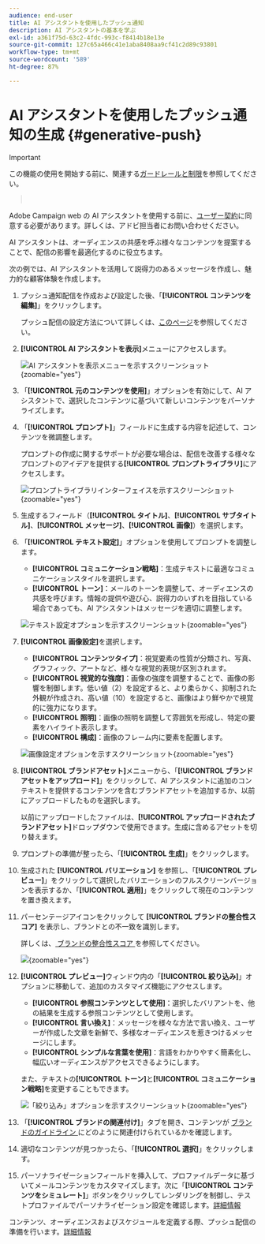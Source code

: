 ```yaml
---
audience: end-user
title: AI アシスタントを使用したプッシュ通知
description: AI アシスタントの基本を学ぶ
exl-id: a361f75d-63c2-4fdc-993c-f8414b18e13e
source-git-commit: 127c65a466c41e1aba8408aa9cf41c2d89c93801
workflow-type: tm+mt
source-wordcount: '589'
ht-degree: 87%

---
```


# AI アシスタントを使用したプッシュ通知の生成 {#generative-push}

>[!IMPORTANT]
>
>この機能の使用を開始する前に、関連する[ガードレールと制限](generative-gs.md#generative-guardrails)を参照してください。
>></br>
>
>Adobe Campaign web の AI アシスタントを使用する前に、[ユーザー契約](https://www.adobe.com/jp/legal/licenses-terms/adobe-dx-gen-ai-user-guidelines.html)に同意する必要があります。詳しくは、アドビ担当者にお問い合わせください。

AI アシスタントは、オーディエンスの共感を呼ぶ様々なコンテンツを提案することで、配信の影響を最適化するのに役立ちます。

次の例では、AI アシスタントを活用して説得力のあるメッセージを作成し、魅力的な顧客体験を作成します。

1. プッシュ通知配信を作成および設定した後、「**[!UICONTROL コンテンツを編集]**」をクリックします。

   プッシュ配信の設定方法について詳しくは、[このページ](../push/create-push.md)を参照してください。

1. **[!UICONTROL AI アシスタントを表示]**&#x200B;メニューにアクセスします。

   ![AI アシスタントを表示メニューを示すスクリーンショット](assets/push-genai-1.png){zoomable="yes"}

1. 「**[!UICONTROL 元のコンテンツを使用]**」オプションを有効にして、AI アシスタントで、選択したコンテンツに基づいて新しいコンテンツをパーソナライズします。

1. 「**[!UICONTROL プロンプト]**」フィールドに生成する内容を記述して、コンテンツを微調整します。

   プロンプトの作成に関するサポートが必要な場合は、配信を改善する様々なプロンプトのアイデアを提供する&#x200B;**[!UICONTROL プロンプトライブラリ]**&#x200B;にアクセスします。

   ![プロンプトライブラリインターフェイスを示すスクリーンショット](assets/push-genai-2.png){zoomable="yes"}

1. 生成するフィールド（**[!UICONTROL タイトル]**、**[!UICONTROL サブタイトル]**、**[!UICONTROL メッセージ]**、**[!UICONTROL 画像]**）を選択します。

1. 「**[!UICONTROL テキスト設定]**」オプションを使用してプロンプトを調整します。

   * **[!UICONTROL コミュニケーション戦略]**：生成テキストに最適なコミュニケーションスタイルを選択します。
   * **[!UICONTROL トーン]**：メールのトーンを調整して、オーディエンスの共感を呼びます。情報の提供や遊び心、説得力のいずれを目指している場合であっても、AI アシスタントはメッセージを適切に調整します。

   ![テキスト設定オプションを示すスクリーンショット](assets/push-genai-3.png){zoomable="yes"}

1. **[!UICONTROL 画像設定]**&#x200B;を選択します。

   * **[!UICONTROL コンテンツタイプ]**：視覚要素の性質が分類され、写真、グラフィック、アートなど、様々な視覚的表現が区別されます。
   * **[!UICONTROL 視覚的な強度]**：画像の強度を調整することで、画像の影響を制御します。低い値（2）を設定すると、より柔らかく、抑制された外観が作成され、高い値（10）を設定すると、画像はより鮮やかで視覚的に強力になります。
   * **[!UICONTROL 照明]**：画像の照明を調整して雰囲気を形成し、特定の要素をハイライト表示します。
   * **[!UICONTROL 構成]**：画像のフレーム内に要素を配置します。

   ![画像設定オプションを示すスクリーンショット](assets/push-genai-4.png){zoomable="yes"}

1. **[!UICONTROL ブランドアセット]**&#x200B;メニューから、「**[!UICONTROL ブランドアセットをアップロード]**」をクリックして、AI アシスタントに追加のコンテキストを提供するコンテンツを含むブランドアセットを追加するか、以前にアップロードしたものを選択します。

   以前にアップロードしたファイルは、**[!UICONTROL アップロードされたブランドアセット]**&#x200B;ドロップダウンで使用できます。生成に含めるアセットを切り替えます。

1. プロンプトの準備が整ったら、「**[!UICONTROL 生成]**」をクリックします。

1. 生成された **[!UICONTROL バリエーション]** を参照し、「**[!UICONTROL プレビュー]**」をクリックして選択したバリエーションのフルスクリーンバージョンを表示するか、「**[!UICONTROL 適用]**」をクリックして現在のコンテンツを置き換えます。

1. パーセンテージアイコンをクリックして **[!UICONTROL ブランドの整合性スコア]** を表示し、ブランドとの不一致を識別します。

   詳しくは、[ ブランドの整合性スコア ](../content/brands-score.md) を参照してください。

   ![](assets/push-genai-6.png){zoomable="yes"}

1. **[!UICONTROL プレビュー]**&#x200B;ウィンドウ内の「**[!UICONTROL 絞り込み]**」オプションに移動して、追加のカスタマイズ機能にアクセスします。

   * **[!UICONTROL 参照コンテンツとして使用]**：選択したバリアントを、他の結果を生成する参照コンテンツとして使用します。
   * **[!UICONTROL 言い換え]**：メッセージを様々な方法で言い換え、ユーザーが作成した文章を新鮮で、多様なオーディエンスを惹きつけるメッセージにします。
   * **[!UICONTROL シンプルな言葉を使用]**：言語をわかりやすく簡素化し、幅広いオーディエンスがアクセスできるようにします。

   また、テキストの&#x200B;**[!UICONTROL トーン]**&#x200B;と&#x200B;**[!UICONTROL コミュニケーション戦略]**&#x200B;を変更することもできます。

   ![「絞り込み」オプションを示すスクリーンショット](assets/push-genai-5.png){zoomable="yes"}

1. 「**[!UICONTROL ブランドの関連付け]**」タブを開き、コンテンツが [ ブランドのガイドライン ](../content/brands.md) にどのように関連付けられているかを確認します。

1. 適切なコンテンツが見つかったら、「**[!UICONTROL 選択]**」をクリックします。

1. パーソナライゼーションフィールドを挿入して、プロファイルデータに基づいてメールコンテンツをカスタマイズします。次に「**[!UICONTROL コンテンツをシミュレート]**」ボタンをクリックしてレンダリングを制御し、テストプロファイルでパーソナライゼーション設定を確認します。[詳細情報](../preview-test/preview-content.md)

コンテンツ、オーディエンスおよびスケジュールを定義する際、プッシュ配信の準備を行います。[詳細情報](../monitor/prepare-send.md)